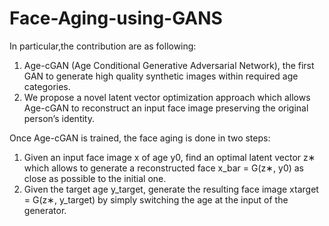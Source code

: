 # Face-Aging-using-GANS

In particular,the contribution are as following:
1. Age-cGAN (Age Conditional Generative Adversarial Network), the first GAN to generate high quality synthetic images within required age categories.
2. We propose a novel latent vector optimization approach which allows Age-cGAN to reconstruct an input face image preserving the original person’s identity.

Once Age-cGAN is trained, the face aging is done in two steps:
1. Given an input face image x of age y0, find an optimal latent vector z∗ which allows to generate a reconstructed face x_bar = G(z∗, y0) as close as possible to the initial one.
2. Given the target age y_target, generate the resulting face image xtarget = G(z∗, y_target) by simply switching the age at the input of the generator.
